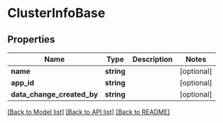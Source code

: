 # ClusterInfoBase

## Properties
Name | Type | Description | Notes
------------ | ------------- | ------------- | -------------
**name** | **string** |  | [optional] 
**app_id** | **string** |  | [optional] 
**data_change_created_by** | **string** |  | [optional] 

[[Back to Model list]](../../README.md#documentation-for-models) [[Back to API list]](../../README.md#documentation-for-api-endpoints) [[Back to README]](../../README.md)

